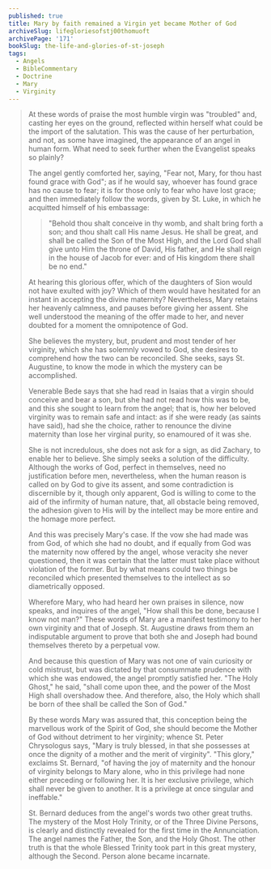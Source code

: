 ```yaml
---
published: true
title: Mary by faith remained a Virgin yet became Mother of God
archiveSlug: lifegloriesofstj00thomuoft
archivePage: '171'
bookSlug: the-life-and-glories-of-st-joseph
tags:
  - Angels
  - BibleCommentary
  - Doctrine
  - Mary
  - Virginity
---
```


> At these words of praise the most humble virgin was "troubled" and, casting her eyes on the ground, reflected within herself what could be the import of the salutation. This was the cause of her perturbation, and not, as some have imagined, the appearance of an angel in human form. What need to seek further when the Evangelist speaks so plainly?
> 
> The angel gently comforted her, saying, "Fear not, Mary, for thou hast found grace with God"; as if he would say, whoever has found grace has no cause to fear; it is for those only to fear who have lost grace; and then immediately follow the words, given by St. Luke, in which he acquitted himself of his embassage:
> 
> > "Behold thou shalt conceive in thy womb, and shalt bring forth a son; and thou shalt call His name Jesus. He shall be great, and shall be called the Son of the Most High, and the Lord God shall give unto Him the throne of David, His father, and He shall reign in the house of Jacob for ever: and of His kingdom there shall be no end."
> 
> At hearing this glorious offer, which of the daughters of Sion would not have exulted with joy? Which of them would have hesitated for an instant in accepting the divine maternity? Nevertheless, Mary retains her heavenly calmness, and pauses before giving her assent. She well understood the meaning of the offer made to her, and never doubted for a moment the omnipotence of God.
> 
> She believes the mystery, but, prudent and most tender of her virginity, which she has solemnly vowed to God, she desires to comprehend how the two can be reconciled. She seeks, says St. Augustine, to know the mode in which the mystery can be accomplished.
> 
> Venerable Bede says that she had read in Isaias that a virgin should conceive and bear a son, but she had not read how this was to be, and this she sought to learn from the angel; that is, how her beloved virginity was to remain safe and intact: as if she were ready (as saints have said), had she the choice, rather to renounce the divine maternity than lose her virginal purity, so enamoured of it was she.
> 
> She is not incredulous, she does not ask for a sign, as did Zachary, to enable her to believe. She simply seeks a solution of the difficulty. Although the works of God, perfect in themselves, need no justification before men, nevertheless, when the human reason is called on by God to give its assent, and some contradiction is discernible by it, though only apparent, God is willing to come to the aid of the infirmity of human nature, that, all obstacle being removed, the adhesion given to His will by the intellect may be more entire and the homage more perfect.
> 
> And this was precisely Mary's case. If the vow she had made was from God, of which she had no doubt, and if equally from God was the maternity now offered by the angel, whose veracity she never questioned, then it was certain that the latter must take place without violation of the former. But by what means could two things be reconciled which presented themselves to the intellect as so diametrically opposed.
> 
> Wherefore Mary, who had heard her own praises in silence, now speaks, and inquires of the angel, "How shall this be done, because I know not man?" These words of Mary are a manifest testimony to her own virginity and that of Joseph. St. Augustine draws from them an indisputable argument to prove that both she and Joseph had bound themselves thereto by a perpetual vow.
> 
> And because this question of Mary was not one of vain curiosity or cold mistrust, but was dictated by that consummate prudence with which she was endowed, the angel promptly satisfied her. "The Holy Ghost," he said, "shall come upon thee, and the power of the Most High shall overshadow thee. And therefore, also, the Holy which shall be born of thee shall be called the Son of God."
> 
> By these words Mary was assured that, this conception being the marvellous work of the Spirit of God, she should become the Mother of God without detriment to her virginity; whence St. Peter Chrysologus says, "Mary is truly blessed, in that she possesses at once the dignity of a mother and the merit of virginity". "This glory," exclaims St. Bernard, "of having the joy of maternity and the honour of virginity belongs to Mary alone, who in this privilege had none either preceding or following her. It is her exclusive privilege, which shall never be given to another. It is a privilege at once singular and ineffable."
> 
> St. Bernard deduces from the angel's words two other great truths. The mystery of the Most Holy Trinity, or of the Three Divine Persons, is clearly and distinctly revealed for the first time in the Annunciation. The angel names the Father, the Son, and the Holy Ghost. The other truth is that the whole Blessed Trinity took part in this great mystery, although the Second. Person alone became incarnate.